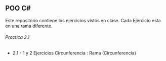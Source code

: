 ## POO C#
Este repositorio contiene los ejercicios vistos en clase. Cada Ejercicio esta en una rama diferente.

###### Practica 2.1
- 2.1 - 1 y 2 Ejercicios Circunferencia : Rama (Circunferencia)
